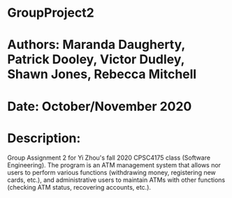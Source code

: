 # GroupProject2
# Authors: Maranda Daugherty, Patrick Dooley, Victor Dudley, Shawn Jones, Rebecca Mitchell
# Date: October/November 2020
# Description:
Group Assignment 2 for Yi Zhou's fall 2020 CPSC4175 class (Software Engineering). The program is an ATM management system that allows nor users to perform various functions (withdrawing money, registering new cards, etc.), and administrative users to maintain ATMs with other functions (checking ATM status, recovering accounts, etc.).